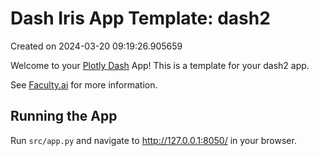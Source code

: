 # Dash Iris App Template: dash2

Created on 2024-03-20 09:19:26.905659

Welcome to your [Plotly Dash](https://plotly.com/dash/) App! This is a template for your dash2 app.

See [Faculty.ai](https://dash-bootstrap-components.opensource.faculty.ai/examples/) for more information.

## Running the App

Run `src/app.py` and navigate to http://127.0.0.1:8050/ in your browser.


